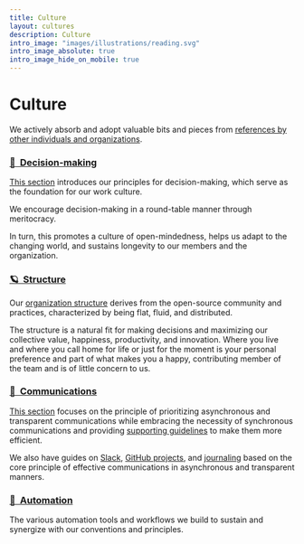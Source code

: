```yaml
---
title: Culture
layout: cultures
description: Culture
intro_image: "images/illustrations/reading.svg"
intro_image_absolute: true
intro_image_hide_on_mobile: true
---
```


# Culture

We actively absorb and adopt valuable bits and pieces from [references by other individuals and organizations](references.md).

### [🤔 &nbsp;Decision-making](decision-making)

[This section](decision-making) introduces our principles for decision-making, which serve as the foundation for our work culture.

We encourage decision-making in a round-table manner through meritocracy.

In turn, this promotes a culture of open-mindedness, helps us adapt to the changing world, and sustains longevity to our members and the organization.

### [🪐 &nbsp;Structure](structure.md)

Our [organization structure](structure.md) derives from the open-source community and practices, characterized by being flat, fluid, and distributed.

The structure is a natural fit for making decisions and maximizing our collective value, happiness, productivity, and innovation. Where you live and where you call home for life or just for the moment is your personal preference and part of what makes you a happy, contributing member of the team and is of little concern to us.

### [📝 &nbsp;Communications](communications/README.md)

[This section](communications/README.md) focuses on the principle of prioritizing asynchronous and transparent communications while embracing the necessity of synchronous communications and providing [supporting guidelines](communications/meetings.md) to make them more efficient.

We also have guides on [Slack](communications/slack.md), [GitHub projects](communications/github-projects.md), and [journaling](communications/journal.md) based on the core principle of effective communications in asynchronous and transparent manners.

### [🤖 &nbsp;Automation](automation.md)

The various automation tools and workflows we build to sustain and synergize with our conventions and principles.